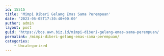 ```yaml
---
id: 15515
title: 'Mimpi Diberi Gelang Emas Sama Perempuan'
date: '2023-06-05T17:30:40+00:00'
author: admin
layout: post
guid: 'https://bos.awn.biz.id/mimpi-diberi-gelang-emas-sama-perempuan/'
permalink: /mimpi-diberi-gelang-emas-sama-perempuan/
categories:
    - Uncategorized
---
```


